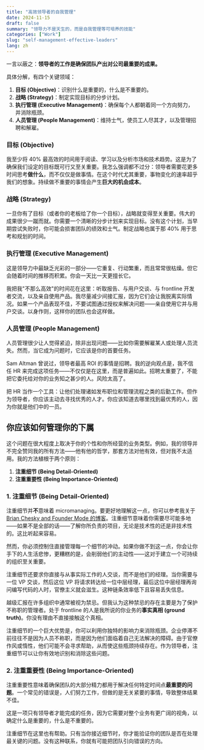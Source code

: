 ```yaml
---
title: "高效领导者的自我管理"
date: 2024-11-15
draft: false
summary: "领导力不是天生的，而是自我管理等可培养的技能"
categories: ["Work"]
slug: "self-management-effective-leaders"
lang: zh
---
```


一言以蔽之：**领导者的工作是确保团队产出对公司最重要的成果。**

具体分解，有四个关键领域：

1.  **目标 (Objective)**：识别什么是重要的，什么是不重要的。
2.  **战略 (Strategy)**：制定实现目标的分步计划。
3.  **执行管理 (Executive Management)**：确保每个人都朝着同一个方向努力，并消除瓶颈。
4.  **人员管理 (People Management)**：维持士气，使员工人尽其才，以及管理招聘和解雇。

### 目标 (Objective)

我至少将 40% 最高效的时间用于阅读、学习以及分析市场和技术趋势。这是为了确保我们设定的目标既可行又至关重要。我怎么强调都不过分：领导者需要花更多时间思考**做什么**，而不仅仅是做事情。在这个时代尤其重要，事物变化的速率超乎我们的想象。持续做不重要的事情会产生**巨大的机会成本**。

### 战略 (Strategy)

一旦你有了目标（或者你的老板给了你一个目标），战略就变得至关重要。伟大的成果很少一蹴而就。你需要一个清晰的分步计划来实现目标。没有这个计划，当早期尝试失败时，你可能会损害团队的绩效和士气。制定战略也属于那 40% 用于思考和规划的时间。

### 执行管理 (Executive Management)

这是领导力中最缺乏光彩的一部分——它重复、行动繁重，而且常常很枯燥。但它会随着时间的推移而积累。你会一天比一天更擅长它。

我把我"不那么高效"的时间花在这里：听取报告、与用户交谈、与 frontline 开发者交流，以及亲自使用产品。我尽量减少间接汇报，因为它们会让我脱离实际情况。如果一个产品表现不佳，不要试图通过授权来解决问题——亲自使用它并与用户交谈。以身作则，这样你的团队也会这样做。

### 人员管理 (People Management)

人员管理很少让人觉得紧迫，除非出现问题——比如你需要解雇某人或处理人员流失。然而，当它成为问题时，它应该是你的首要任务。

Sam Altman 曾说过，领导者最高 ROI 的事情是招聘。我的逆向观点是，我不信任 HR 来完成这项任务——不仅仅是在这里，而是普遍如此。招聘太重要了，不能把它委托给对你的业务知之甚少的人。风险太高了。

把 HR 当作一个工具：让他们处理诸如发布职位和管理流程之类的后勤工作。但作为领导者，你应该主动去寻找优秀的人才。你应该知道去哪里找到最优秀的人，因为你就是他们中的一员。

## 你应该如何管理你的下属

这个问题在很大程度上取决于你的个性和你所经营的业务类型。例如，我的领导并不完全赞同我的所有方法——他有他的哲学，那套方法对他有效，但对我不太适用。我的方法植根于两个原则：

1.  **注重细节 (Being Detail-Oriented)**
2.  **注重重要性 (Being Importance-Oriented)**

### 1. 注重细节 (Being Detail-Oriented)

注重细节并**不**意味着 micromanaging。要更好地理解这一点，你可以参考我关于 [Brian Chesky and Founder Mode 的博客](https://www.notion.so/Brian-Chesky-and-Founder-Mode-14eaf43046b480ffbaa4f4037db9f3b5?pvs=21)。注重细节意味着你需要尽可能多地——如果不是全部的话——了解你所负责的项目，无论是技术性的还是非技术性的。这比听起来容易。

然而，你必须控制住直接管理每一个细节的冲动。如果你做不到这一点，你会让你手下的人生活悲惨，更糟糕的是，会削弱他们的主动性——这对于建立一个可持续的组织至关重要。

注重细节还要求你直接与从事实际工作的人交谈，而不是他们的经理。当你需要与一位 VP 交谈，然后这位 VP 将请求转达给一位中层经理，最后这位中层经理再询问编写代码的人时，官僚主义就会滋生。这种链条效率低下且容易丢失信息。

越级汇报在许多组织中通常被视为禁忌。但我认为这种禁忌的存在主要是为了保护不称职的管理者。处于 frontline 的人是我所说的你业务的**事实真相 (ground truth)**。你没有理由不直接接触这个真相。

注重细节的一个巨大优势是，你可以利用你独特的影响力来消除瓶颈。企业停滞不前往往不是因为人员不称职，而是因为他们面临着自己无法解决的障碍。由于官僚作风或惰性，他们可能不会寻求帮助，从而使这些瓶颈持续存在。作为领导者，注重细节可以让你有效地识别和消除这些问题。

### 2. 注重重要性 (Being Importance-Oriented)

注重重要性意味着确保团队的大部分精力都用于解决任何特定时间点**最重要的问题**。一个常见的错误是，人们努力工作，但做的是无关紧要的事情，导致整体结果不佳。

这是一项只有领导者才能完成的任务，因为它需要对整个业务有更广阔的视角，以确定什么是重要的，什么是不重要的。

注重细节在这里也有帮助。只有当你接近细节时，你才能验证你的团队是否在处理最关键的问题。没有这种联系，你就有可能把团队引向错误的方向。